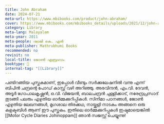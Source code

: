 ```yaml
---
title: John Abraham
date: 2024-07-21
meta-url: https://www.mbibooks.com/product/john-abraham/
cover: https://www.mbibooks.com/mbibooks_details/uploads/2021/12/john-abraham-1.jpg
category: Library
meta-lang: Malayalam
meta-year: 2011
meta-people: ഷാജി കെ. എൻ
meta-publisher: Mathrubhumi Books
recommended: no
revisit: no
local-title: ജോൺ ഏബ്രഹാം
booktype: 📖
internal-tag: "[[Library]]"
---
```

പണ്ടിറങ്ങിയ പുസ്തകമാണ്, ഇപ്പോൾ വീണ്ടും സർക്കുലേഷനിൽ വന്നു എന്ന് ബിപിൻ ചന്ദ്രന്റെ പോഡ് കാസ്റ്റ് വഴി അറിഞ്ഞു. അരവിന്ദൻ, എം.വി. ദേവൻ, അടൂർ ഗോപാലകൃഷ്ണൻ, ഒ.വി. വിജയൻ, ബാലചന്ദ്രൻ ചുള്ളിക്കാട്, നരേന്ദ്രപ്രസാദ് തുടങ്ങി പലരും എഴുതിയ ഓർമ്മക്കുറിപ്പികൾ. സിനിമാ പഠനങ്ങൾ, ജോൺ എഴുതിയ ലേഖനങ്ങൾ, മൃഗശാല തിരക്കഥ, നായ്ക്കളി നാടകം അങ്ങനെ ഒരു കളക്ടബിൾ ആണ് ഈ പുസ്തകം. ഇതിലെ ഓർമ്മക്കുറിപ്പുകൾ ഇഷ്ടമായെങ്കിൽ [[Motor Cycle Diaries Johinoppam]] ഞാൻ സജസ്റ്റ് ചെയ്യുന്നു! 
